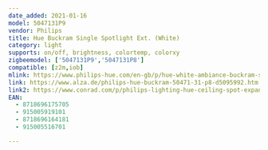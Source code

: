 ```yaml
---
date_added: 2021-01-16
model: 5047131P9
vendor: Philips
title: Hue Buckram Single Spotlight Ext. (White)
category: light
supports: on/off, brightness, colortemp, colorxy
zigbeemodel: ['5047131P9','5047131P8']
compatible: [z2m,iob]
mlink: https://www.philips-hue.com/en-gb/p/hue-white-ambiance-buckram-single-spotlight-ext/5047131P9
link: https://www.alza.de/philips-hue-buckram-50471-31-p8-d5095992.htm
link2: https://www.conrad.com/p/philips-lighting-hue-ceiling-spot-expansion-5047131p8-buckram-gu10-10-w-warm-white-cool-white-daylight-white-1707185
EAN: 
  - 8718696175705
  - 915005919101
  - 8718696164181
  - 915005516701

---
```

